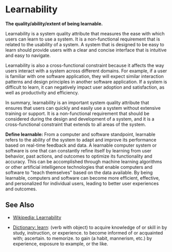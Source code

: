 # Learnability

**The quality/ability/extent of being learnable.**

<span data-chatgpt-prompt="explain learnability (system quality attribute, non-functional requirement, cross-functional constraint )">

Learnability is a system quality attribute that measures the ease with which users can learn to use a system. It is a non-functional requirement that is related to the usability of a system. A system that is designed to be easy to learn should provide users with a clear and concise interface that is intuitive and easy to navigate.

Learnability is also a cross-functional constraint because it affects the way users interact with a system across different domains. For example, if a user is familiar with one software application, they will expect similar interaction patterns and design principles in another software application. If a system is difficult to learn, it can negatively impact user adoption and satisfaction, as well as productivity and efficiency.

In summary, learnability is an important system quality attribute that ensures that users can quickly and easily use a system without extensive training or support. It is a non-functional requirement that should be considered during the design and development of a system, and it is a cross-functional constraint that extends to all areas of the system.

</span>

**Define learnable:** <span data-chatgpt-prompt="define learnable (computers and software)">From a computer and software standpoint, learnable refers to the ability of the system to adapt and improve its performance based on real-time feedback and data. A learnable computer system or software is one that can constantly refine itself by learning from user behavior, past actions, and outcomes to optimize its functionality and accuracy. This can be accomplished through machine learning algorithms or other artificial intelligence technologies that enable computers and software to "teach themselves" based on the data available. By being learnable, computers and software can become more efficient, effective, and personalized for individual users, leading to better user experiences and outcomes.

## See Also

* [Wikipedia: Learnability](https://wikipedia.org/wiki/Learnability)

* [Dictionary: learn](https://www.dictionary.com/browse/learn): (verb with object) to acquire knowledge of or skill in by study, instruction, or experience. to become informed of or acquainted with; ascertain. to memorize. to gain (a habit, mannerism, etc.) by experience, exposure to example, or the like.
</span>

